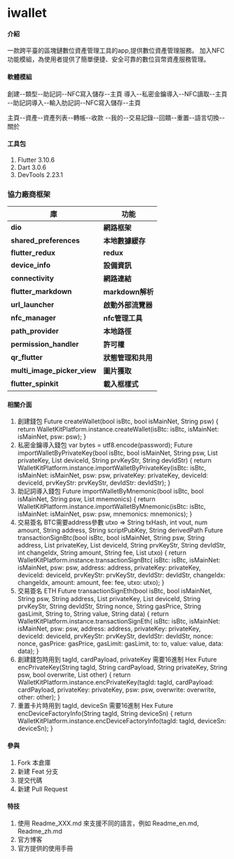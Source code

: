 # iwallet

#### 介紹
一款跨平臺的區塊鏈數位資產管理工具的app,提供數位資產管理服務。
加入NFC功能模組，為使用者提供了簡單便捷、安全可靠的數位貨幣資產服務管理。

#### 軟體模組
創建--類型--助記詞--NFC寫入儲存--主頁
導入--私密金鑰導入--NFC讀取--主頁
    --助記詞導入--輸入肋記詞--NFC寫入儲存--主頁

主頁--資產--資產列表--轉帳--收款
    --我的--交易記錄--回饋--重置--語言切換--關於

#### 工具包

1.  Flutter 3.10.6
2.  Dart 3.0.6
3.  DevTools 2.23.1

### 協力廠商框架

| 庫                           | 功能                |
| --------------------------   | --------------      |
| **dio**                      | **網路框架**        |
| **shared_preferences**       | **本地數據緩存**    |
| **flutter_redux**            | **redux**           |
| **device_info**              | **設備資訊**        |
| **connectivity**             | **網路連結**        |
| **flutter_markdown**         | **markdown解析**    |
| **url_launcher**             | **啟動外部流覽器**  |
| **nfc_manager**              | **nfc管理工具**     |
| **path_provider**            | **本地路徑**        |
| **permission_handler**       | **許可權**          |
| **qr_flutter**               | **狀態管理和共用**  |
| **multi_image_picker_view**  | **圖片獲取**        |
| **flutter_spinkit**          | **載入框樣式**      |

#### 相關介面

1.  創建錢包
    Future<dynamic> createWallet(bool isBtc, bool isMainNet, String psw) {
      return WalletKitPlatform.instance.createWallet(isBtc: isBtc, isMainNet: isMainNet, psw: psw);
    }
3.  私密金鑰導入錢包 var bytes = utf8.encode(password);
    Future<dynamic> importWalletByPrivateKey(bool isBtc, bool isMainNet, String psw, List<int> privateKey, List<int> deviceId, String prvKeyStr, String devIdStr) {
      return WalletKitPlatform.instance.importWalletByPrivateKey(isBtc: isBtc, isMainNet: isMainNet, psw: psw, privateKey: privateKey, deviceId: deviceId, prvKeyStr: prvKeyStr, devIdStr: devIdStr);
    }
5.  助記詞導入錢包
    Future<dynamic> importWalletByMnemonic(bool isBtc, bool isMainNet, String psw, List<String> mnemonics) {
      return WalletKitPlatform.instance.importWalletByMnemonic(isBtc: isBtc, isMainNet: isMainNet, psw: psw, mnemonics: mnemonics);
    }
6.  交易簽名 BTC需要address參數  utxo => String txHash, int vout, num amount, String address, String scriptPubKey, String derivedPath
    Future<dynamic> transactionSignBtc(bool isBtc, bool isMainNet, String psw, String address, List<int> privateKey, List<int> deviceId, String prvKeyStr, String devIdStr,
        int changeIdx, String amount, String fee, List<Map> utxo) {
      return WalletKitPlatform.instance.transactionSignBtc(
          isBtc: isBtc,
          isMainNet: isMainNet,
          psw: psw,
          address: address,
          privateKey: privateKey,
          deviceId: deviceId,
          prvKeyStr: prvKeyStr,
          devIdStr: devIdStr,
          changeIdx: changeIdx,
          amount: amount,
          fee: fee,
          utxo: utxo);
    }
7.  交易簽名 ETH
    Future<dynamic> transactionSignEth(bool isBtc, bool isMainNet, String psw, String address, List<int> privateKey, List<int> deviceId, String prvKeyStr, String devIdStr,
        String nonce, String gasPrice, String gasLimit, String to, String value, String data) {
      return WalletKitPlatform.instance.transactionSignEth(
          isBtc: isBtc,
          isMainNet: isMainNet,
          psw: psw,
          address: address,
          privateKey: privateKey,
          deviceId: deviceId,
          prvKeyStr: prvKeyStr,
          devIdStr: devIdStr,
          nonce: nonce,
          gasPrice: gasPrice,
          gasLimit: gasLimit,
          to: to,
          value: value,
          data: data);
    }
8.  創建錢包時用到 tagId, cardPayload, privateKey 需要16進制 Hex
    Future<dynamic> encPrivateKey(String tagId, String cardPayload, String privateKey, String psw, bool overwrite, List<int> other) {
      return WalletKitPlatform.instance.encPrivateKey(tagId: tagId, cardPayload: cardPayload, privateKey: privateKey, psw: psw, overwrite: overwrite, other: other);
    }
9.  重置卡片時用到 tagId, deviceSn 需要16進制 Hex
    Future<dynamic> encDeviceFactoryInfo(String tagId, String deviceSn) {
      return WalletKitPlatform.instance.encDeviceFactoryInfo(tagId: tagId, deviceSn: deviceSn);
    }

#### 參與

1.  Fork 本倉庫
2.  新建 Feat 分支
3.  提交代碼
4.  新建 Pull Request


#### 特技

1.  使用 Readme\_XXX.md 來支援不同的語言，例如 Readme\_en.md, Readme\_zh.md
2.  官方博客 
3.  官方提供的使用手冊
